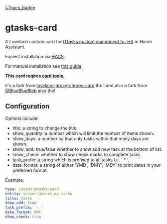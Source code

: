 [![hacs_badge](https://img.shields.io/badge/HACS-Custom-orange.svg)](https://github.com/custom-components/hacs)

# gtasks-card

A Lovelace custom card for [GTasks custom component for HA](https://github.com/myntath/gtasks-ha) in Home Assistant.

Easiest installation via [HACS](https://hacs.xyz/).

For manual installation see [this guide](https://github.com/thomasloven/hass-config/wiki/Lovelace-Plugins).


**This card reqires [card tools](https://github.com/thomasloven/lovelace-card-tools).**

it's a fork from [lovelace-grocy-chores-card](https://github.com/isabellaalstrom/lovelace-grocy-chores-card) thx ! and also a fork from [@BlueBlueBlob](https://github.com/blueblueblob) also thx!

## Configuration

Options include:
- title: a string to change the title.
- show_quantity: a number which will limit the number of items shown.
- show_days: a number so that only tasks within that many days are shown.
- show_add: true/false whether to show add new task at the bottom of list.
- show_check: whether to show check marks to complete tasks.
- task_prefix: a string which is prefixed to all tasks i.e. ' * '.
- date_format: a string of either 'YMD', 'DMY', 'MDY' to print dates in your preferred format.

Example:
```yaml
type: custom:gtasks-card
entity: sensor.gtasks_my_tasks
title: Tasks
show_add: true
task_prefix: '- '
date_format: DMY
show_check: true
```



